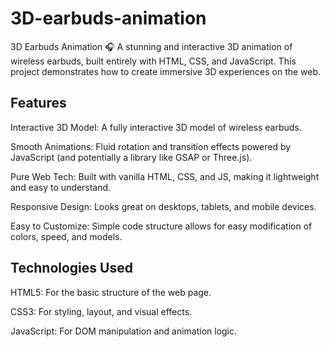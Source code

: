 # 3D-earbuds-animation
3D Earbuds Animation 🎧 A stunning and interactive 3D animation of wireless earbuds, built entirely with HTML, CSS, and JavaScript. This project demonstrates how to create immersive 3D experiences on the web.


## Features
Interactive 3D Model: A fully interactive 3D model of wireless earbuds.

Smooth Animations: Fluid rotation and transition effects powered by JavaScript (and potentially a library like GSAP or Three.js).

Pure Web Tech: Built with vanilla HTML, CSS, and JS, making it lightweight and easy to understand.

Responsive Design: Looks great on desktops, tablets, and mobile devices.

Easy to Customize: Simple code structure allows for easy modification of colors, speed, and models.

## Technologies Used
HTML5: For the basic structure of the web page.

CSS3: For styling, layout, and visual effects.

JavaScript: For DOM manipulation and animation logic.
